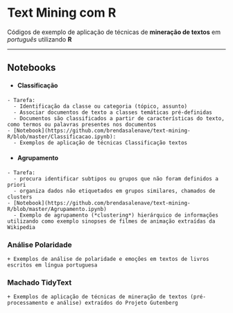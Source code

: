 # Text Mining com R

Códigos de exemplo de aplicação de técnicas de **mineração de textos** em *português* utilizando **R**

---

## Notebooks
 -   #### Classificação
    - Tarefa:
      - Identificação da classe ou categoria (tópico, assunto)
      - Associar documentos de texto a classes temáticas pré-definidas
      - Documentos são classificados a partir de características do texto, como termos ou palavras presentes nos documentos
    - [Notebook](https://github.com/brendasalenave/text-mining-R/blob/master/Classificacao.ipynb):
      - Exemplos de aplicação de técnicas Classificação textos
      
      
 -   ####  Agrupamento
    - Tarefa:
      - procura identificar subtipos ou grupos que não foram definidos a priori
      - organiza dados não etiquetados em grupos similares, chamados de clusters
    - [Notebook](https://github.com/brendasalenave/text-mining-R/blob/master/Agrupamento.ipynb)
      - Exemplo de agrupamento (*clustering*) hierárquico de informações utilizando como exemplo sinopses de filmes de animação extraídas da Wikipedia
  

 ### Análise Polaridade
    + Exemplos de análise de polaridade e emoções em textos de livros escritos em língua portuguesa



 ### Machado TidyText
    + Exemplos de aplicação de técnicas de mineração de textos (pré-processamento e análise) extraídos do Projeto Gutenberg
